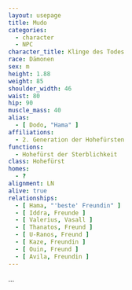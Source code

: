 ```yaml
---
layout: usepage
title: Mudo
categories:
  - character
  - NPC
character_title: Klinge des Todes
race: Dämonen
sex: m
height: 1.88
weight: 85
shoulder_width: 46
waist: 80
hip: 90
muscle_mass: 40
alias:
  - [ Dodo, "Hama" ]
affiliations:
  - 2. Generation der Hohefürsten
functions:
  - Hohefürst der Sterblichkeit
class: Hohefürst
homes:
  - ?
alignment: LN
alive: true
relationships:
  - [ Hama, "'beste' Freundin" ]
  - [ Iddra, Freunde ]
  - [ Valerius, Vasall ]
  - [ Thanatos, Freund ]
  - [ U-Ranos, Freund ]
  - [ Kaze, Freundin ]
  - [ Ouin, Freund ]
  - [ Avila, Freundin ]
---
```


...